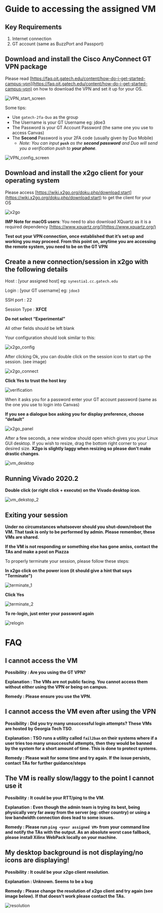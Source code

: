 # Guide to accessing the assigned VM

## Key Requirements
1. Internet connection
2. GT account (same as BuzzPort and Passport)

## Download and install the Cisco AnyConnect GT VPN package
Please read  [https://faq.oit.gatech.edu/content/how-do-i-get-started-campus-vpn](https://faq.oit.gatech.edu/content/how-do-i-get-started-campus-vpn) on how to download the VPN and set it up for your OS.

![VPN_start_screen](/access_vm_steps/images/vpn1.PNG "VPN_start_screen")

Some tips:
* Use ```gatech-2fa-Duo``` as the group
* The Username is your GT Username eg: jdoe3
* The Password is your GT Account Password (the same one you use to access Canvas)
* The **Second** Password is your 2FA code (usually given by Duo Mobile)
    * *Note: You can input* **```push```** *as the **second password** and Duo will send you a verification push to **your phone**.* 


![VPN_config_screen](/access_vm_steps/images/vpn2.PNG "VPN_config_screen")

## Download and install the x2go **client** for your operating system
Please access [https://wiki.x2go.org/doku.php/download:start](https://wiki.x2go.org/doku.php/download:start) to get the client for your OS

![x2go](/access_vm_steps/images/x2go_client.PNG "x2go")

**IMP Note for macOS users**: You need to also download XQuartz as it is a required dependency [https://www.xquartz.org/](https://www.xquartz.org/)

**Test out your VPN connection, once established that it’s set up and working you may proceed. From this point on, anytime you are accessing the remote system, you need to be on the GT VPN**

## Create a new connection/session in x2go with the following details
Host : [your assigned host] eg: ```synestia1.cc.gatech.edu```

Login : [your GT username] eg: ```jdoe3```

SSH port : 22

Session Type : **XFCE** 

**Do not select “Experimental”**

All other fields should be left blank

Your configuration should look similar to this:

![x2go_config](/access_vm_steps/images/x2go_config.PNG "x2go config")

After clicking Ok, you can double click on the session icon to start up the session. (see image)

![x2go_connect](/access_vm_steps/images/x2go_connect.PNG "x2go connection")

**Click Yes to trust the host key**

![verification](/access_vm_steps/images/verification_picture.PNG "host verification")

When it asks you for a password enter your GT account password (same as the one you use to login into Canvas)

**If you see a dialogue box asking you for display preference, choose “default”**

![x2go_panel](/access_vm_steps/images/default_config_pic.PNG "x2go default panel")

After a few seconds, a new window should open which gives you your Linux GUI desktop. If you wish to resize, drag the bottom right corner to your desired size. **X2go is slightly laggy when resizing so please don’t make drastic changes**.

![vm_desktop](/access_vm_steps/images/vm_desktop.PNG "vm_desktop")

## Running Vivado 2020.2

**Double click (or right click + execute) on the Vivado desktop icon**.

![vm_dekstop_2](/access_vm_steps/images/vm_desktop_2.PNG "vm_desktop_2")

## Exiting your session

**Under no circumstances whatsoever should you shut-down/reboot the VM. That task is only to be performed by admin. Please remember, these VMs are shared.**

**If the VM is not responding or something else has gone amiss, contact the TAs and make a post on Piazza**

To properly terminate your session, please follow these steps:

**In x2go click on the power icon (it should give a hint that says "Terminate")**

![terminate_1](/access_vm_steps/images/terminate_1_edit.jpg "terminate_1")

**Click Yes**

![terminate_2](/access_vm_steps/images/terminate_2.PNG "terminate_2")

**To re-login, just enter your password again**

![relogin](/access_vm_steps/images/relogin.PNG "relogin")


# FAQ

## I cannot access the VM

**Possibility : Are you using the GT VPN?**

**Explanation : The VMs are not public facing. You cannot access them without either using the VPN or being on campus.**

**Remedy : Please ensure you use the VPN.**

## I cannot access the VM even after using the VPN

**Possibility : Did you try many unsuccessful login attempts? These VMs are hosted by Georgia Tech TSO**.

**Explanation : TSO runs a utility called ```fail2ban``` on their systems where if a user tries too many unsuccessful attempts, then they would be banned by the system for a short amount of time. This is done to protect systems.**

**Remedy : Please wait for some time and try again. If the issue persists, contact TAs for further guidance/steps**

## The VM is really slow/laggy to the point I cannot use it

**Possibility : It could be your RTT/ping to the VM**.

**Explanation : Even though the admin team is trying its best, being physically very far away from the server (eg: other country) or using a low bandwidth connection does lead to some issues.**

**Remedy : Please run ```ping <your assigned VM>``` from your command line and notify the TAs with the output. As an absolute worst case fallback, please install Xilinx WebPack locally on your machine.**

## My desktop background is not displaying/no icons are displaying!

**Possibility : It could be your x2go client resolution**.

**Explanation : Unknown. Seems to be a bug**

**Remedy : Please change the resolution of x2go client and try again (see image below). If that doesn't work please contact the TAs.**

![resolution](/access_vm_steps/images/res_change_pic.PNG "resolution")